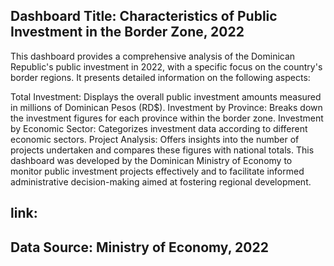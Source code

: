 ## Dashboard Title: Characteristics of Public Investment in the Border Zone, 2022

This dashboard provides a comprehensive analysis of the Dominican Republic's public investment in 2022, with a specific focus on the country's border regions. It presents detailed information on the following aspects:

Total Investment: Displays the overall public investment amounts measured in millions of Dominican Pesos (RD$).
Investment by Province: Breaks down the investment figures for each province within the border zone.
Investment by Economic Sector: Categorizes investment data according to different economic sectors.
Project Analysis: Offers insights into the number of projects undertaken and compares these figures with national totals.
This dashboard was developed by the Dominican Ministry of Economy to monitor public investment projects effectively and to facilitate informed administrative decision-making aimed at fostering regional development.


## link:

## Data Source: Ministry of Economy, 2022
